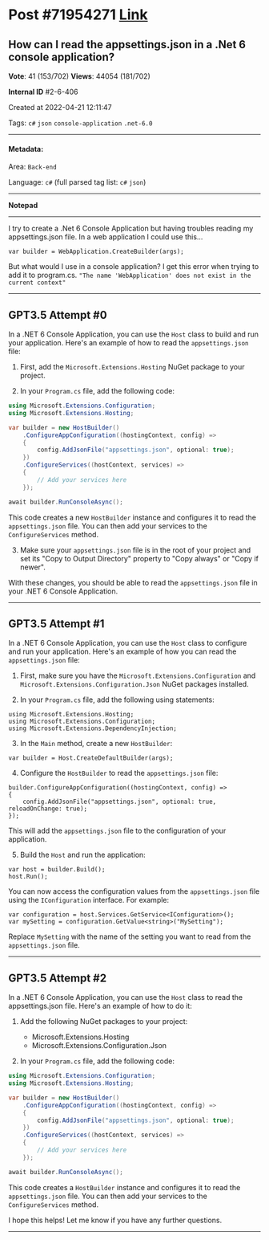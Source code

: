 
# Post \#71954271 [Link](https://stackoverflow.com/questions/71954271/)

## How can I read the appsettings.json in a .Net 6 console application?

**Vote**: 41 (153/702) **Views**: 44054 (181/702) 

**Internal ID** \#2-6-406

Created at 2022-04-21 12:11:47

Tags: `c#` `json` `console-application` `.net-6.0`

----------

#### Metadata:

Area: `Back-end`

Language: `c#` (full parsed tag list: `c#` `json`)

----------

**Notepad**


----------

I try to create a .Net 6 Console Application but having troubles reading my appsettings.json file. In a web application I could use this...
```
var builder = WebApplication.CreateBuilder(args);
```

But what would I use in a console application? I get this error when trying to add it to program.cs. `"The name 'WebApplication' does not exist in the current context"`


----------
        
## GPT3.5 Attempt \#0

In a .NET 6 Console Application, you can use the `Host` class to build and run your application. Here's an example of how to read the `appsettings.json` file:

1. First, add the `Microsoft.Extensions.Hosting` NuGet package to your project.

2. In your `Program.cs` file, add the following code:

```csharp
using Microsoft.Extensions.Configuration;
using Microsoft.Extensions.Hosting;

var builder = new HostBuilder()
    .ConfigureAppConfiguration((hostingContext, config) =>
    {
        config.AddJsonFile("appsettings.json", optional: true);
    })
    .ConfigureServices((hostContext, services) =>
    {
        // Add your services here
    });

await builder.RunConsoleAsync();
```

This code creates a new `HostBuilder` instance and configures it to read the `appsettings.json` file. You can then add your services to the `ConfigureServices` method.

3. Make sure your `appsettings.json` file is in the root of your project and set its "Copy to Output Directory" property to "Copy always" or "Copy if newer".

With these changes, you should be able to read the `appsettings.json` file in your .NET 6 Console Application.

--------

## GPT3.5 Attempt \#1

In a .NET 6 Console Application, you can use the `Host` class to configure and run your application. Here's an example of how you can read the `appsettings.json` file:

1. First, make sure you have the `Microsoft.Extensions.Configuration` and `Microsoft.Extensions.Configuration.Json` NuGet packages installed.

2. In your `Program.cs` file, add the following using statements:

```
using Microsoft.Extensions.Hosting;
using Microsoft.Extensions.Configuration;
using Microsoft.Extensions.DependencyInjection;
```

3. In the `Main` method, create a new `HostBuilder`:

```
var builder = Host.CreateDefaultBuilder(args);
```

4. Configure the `HostBuilder` to read the `appsettings.json` file:

```
builder.ConfigureAppConfiguration((hostingContext, config) =>
{
    config.AddJsonFile("appsettings.json", optional: true, reloadOnChange: true);
});
```

This will add the `appsettings.json` file to the configuration of your application.

5. Build the `Host` and run the application:

```
var host = builder.Build();
host.Run();
```

You can now access the configuration values from the `appsettings.json` file using the `IConfiguration` interface. For example:

```
var configuration = host.Services.GetService<IConfiguration>();
var mySetting = configuration.GetValue<string>("MySetting");
```

Replace `MySetting` with the name of the setting you want to read from the `appsettings.json` file.

--------

## GPT3.5 Attempt \#2

In a .NET 6 Console Application, you can use the `Host` class to read the appsettings.json file. Here's an example of how to do it:

1. Add the following NuGet packages to your project:
   - Microsoft.Extensions.Hosting
   - Microsoft.Extensions.Configuration.Json

2. In your `Program.cs` file, add the following code:

```csharp
using Microsoft.Extensions.Configuration;
using Microsoft.Extensions.Hosting;

var builder = new HostBuilder()
    .ConfigureAppConfiguration((hostingContext, config) =>
    {
        config.AddJsonFile("appsettings.json", optional: true);
    })
    .ConfigureServices((hostContext, services) =>
    {
        // Add your services here
    });

await builder.RunConsoleAsync();
```

This code creates a `HostBuilder` instance and configures it to read the `appsettings.json` file. You can then add your services to the `ConfigureServices` method.

I hope this helps! Let me know if you have any further questions.

--------
